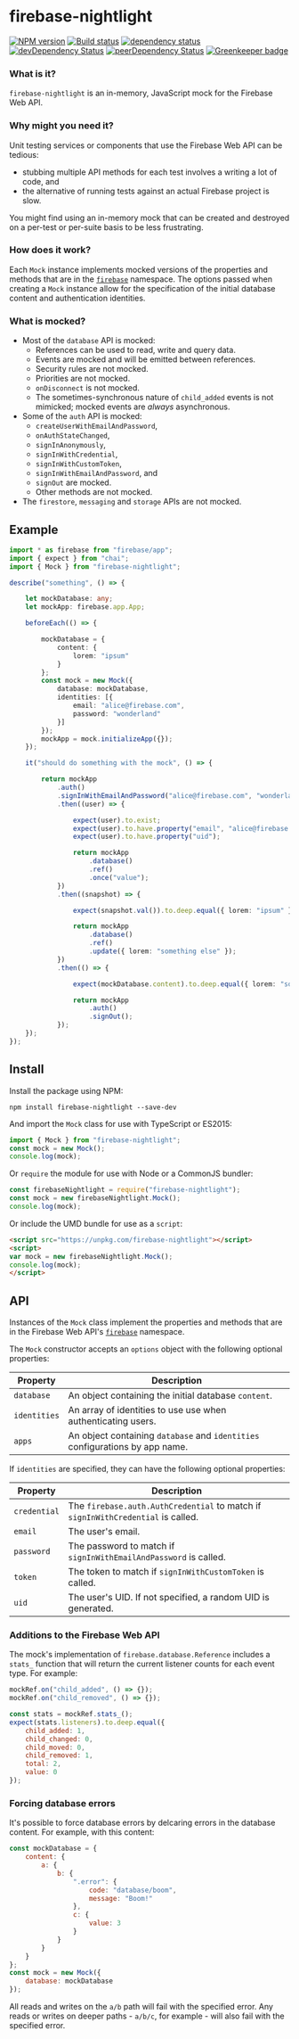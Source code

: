# firebase-nightlight

[![NPM version](https://img.shields.io/npm/v/firebase-nightlight.svg)](https://www.npmjs.com/package/firebase-nightlight)
[![Build status](https://img.shields.io/travis/cartant/firebase-nightlight.svg)](http://travis-ci.org/cartant/firebase-nightlight)
[![dependency status](https://img.shields.io/david/cartant/firebase-nightlight.svg)](https://david-dm.org/cartant/firebase-nightlight)
[![devDependency Status](https://img.shields.io/david/dev/cartant/firebase-nightlight.svg)](https://david-dm.org/cartant/firebase-nightlight#info=devDependencies)
[![peerDependency Status](https://img.shields.io/david/peer/cartant/firebase-nightlight.svg)](https://david-dm.org/cartant/firebase-nightlight#info=peerDependencies)
[![Greenkeeper badge](https://badges.greenkeeper.io/cartant/firebase-nightlight.svg)](https://greenkeeper.io/)

### What is it?

`firebase-nightlight` is an in-memory, JavaScript mock for the Firebase Web API.

### Why might you need it?

Unit testing services or components that use the Firebase Web API can be tedious:

* stubbing multiple API methods for each test involves a writing a lot of code, and
* the alternative of running tests against an actual Firebase project is slow.

You might find using an in-memory mock that can be created and destroyed on a per-test or per-suite basis to be less frustrating.

### How does it work?

Each `Mock` instance implements mocked versions of the properties and methods that are in the [`firebase`](https://firebase.google.com/docs/reference/js/firebase) namespace. The options passed when creating a `Mock` instance allow for the specification of the initial database content and authentication identities.

### What is mocked?

* Most of the `database` API is mocked:
    * References can be used to read, write and query data.
    * Events are mocked and will be emitted between references.
    * Security rules are not mocked.
    * Priorities are not mocked.
    * `onDisconnect` is not mocked.
    * The sometimes-synchronous nature of `child_added` events is not mimicked; mocked events are *always* asynchronous.
* Some of the `auth` API is mocked:
    * `createUserWithEmailAndPassword`,
    * `onAuthStateChanged`,
    * `signInAnonymously`,
    * `signInWithCredential`,
    * `signInWithCustomToken`,
    * `signInWithEmailAndPassword`, and
    * `signOut` are mocked.
    * Other methods are not mocked.
* The `firestore`, `messaging` and `storage` APIs are not mocked.

## Example

```ts
import * as firebase from "firebase/app";
import { expect } from "chai";
import { Mock } from "firebase-nightlight";

describe("something", () => {

    let mockDatabase: any;
    let mockApp: firebase.app.App;

    beforeEach(() => {

        mockDatabase = {
            content: {
                lorem: "ipsum"
            }
        };
        const mock = new Mock({
            database: mockDatabase,
            identities: [{
                email: "alice@firebase.com",
                password: "wonderland"
            }]
        });
        mockApp = mock.initializeApp({});
    });

    it("should do something with the mock", () => {

        return mockApp
            .auth()
            .signInWithEmailAndPassword("alice@firebase.com", "wonderland")
            .then((user) => {

                expect(user).to.exist;
                expect(user).to.have.property("email", "alice@firebase.com");
                expect(user).to.have.property("uid");

                return mockApp
                    .database()
                    .ref()
                    .once("value");
            })
            .then((snapshot) => {

                expect(snapshot.val()).to.deep.equal({ lorem: "ipsum" });

                return mockApp
                    .database()
                    .ref()
                    .update({ lorem: "something else" });
            })
            .then(() => {

                expect(mockDatabase.content).to.deep.equal({ lorem: "something else" });

                return mockApp
                    .auth()
                    .signOut();
            });
    });
});
```

## Install

Install the package using NPM:

```
npm install firebase-nightlight --save-dev
```

And import the `Mock` class for use with TypeScript or ES2015:

```js
import { Mock } from "firebase-nightlight";
const mock = new Mock();
console.log(mock);
```

Or `require` the module for use with Node or a CommonJS bundler:

```js
const firebaseNightlight = require("firebase-nightlight");
const mock = new firebaseNightlight.Mock();
console.log(mock);
```

Or include the UMD bundle for use as a `script`:

```html
<script src="https://unpkg.com/firebase-nightlight"></script>
<script>
var mock = new firebaseNightlight.Mock();
console.log(mock);
</script>
```

## API

Instances of the `Mock` class implement the properties and methods that are in the Firebase Web API's [`firebase`](https://firebase.google.com/docs/reference/js/firebase) namespace.

The `Mock` constructor accepts an `options` object with the following optional properties:

| Property | Description |
| --- | --- |
| `database` | An object containing the initial database `content`. |
| `identities` | An array of identities to use use when authenticating users. |
| `apps` | An object containing `database` and `identities` configurations by app name. |

If `identities` are specified, they can have the following optional properties:

| Property | Description |
| --- | --- |
| `credential` | The `firebase.auth.AuthCredential` to match if `signInWithCredential` is called. |
| `email` | The user's email. |
| `password` | The password to match if `signInWithEmailAndPassword` is called. |
| `token` | The token to match if `signInWithCustomToken` is called. |
| `uid` | The user's UID. If not specified, a random UID is generated. |

### Additions to the Firebase Web API

The mock's implementation of `firebase.database.Reference` includes a `stats_` function that will return the current listener counts for each event type. For example:

```js
mockRef.on("child_added", () => {});
mockRef.on("child_removed", () => {});

const stats = mockRef.stats_();
expect(stats.listeners).to.deep.equal({
    child_added: 1,
    child_changed: 0,
    child_moved: 0,
    child_removed: 1,
    total: 2,
    value: 0
});
```

### Forcing database errors

It's possible to force database errors by delcaring errors in the database content. For example, with this content:

```js
const mockDatabase = {
    content: {
        a: {
            b: {
                ".error": {
                    code: "database/boom",
                    message: "Boom!"
                },
                c: {
                    value: 3
                }
            }
        }
    }
};
const mock = new Mock({
    database: mockDatabase
});
```

All reads and writes on the `a/b` path will fail with the specified error. Any reads or writes on deeper paths - `a/b/c`, for example - will also fail with the specified error.